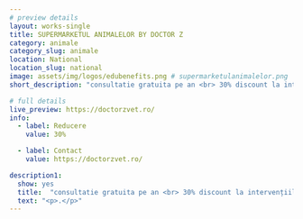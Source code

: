 ```yaml
---
# preview details
layout: works-single
title: SUPERMARKETUL ANIMALELOR BY DOCTOR Z 
category: animale
category_slug: animale
location: National
location_slug: national
image: assets/img/logos/edubenefits.png # supermarketulanimalelor.png  #  https://drive.google.com/file/d/13BD0FngGVO8BBwtitqYm98qHida6Syz2/view?usp=share_link
short_description: "consultatie gratuita pe an <br> 30% discount la intervențiile chirurgicale"

# full details
live_preview: https://doctorzvet.ro/
info:
  - label: Reducere
    value: 30%

  - label: Contact
    value: https://doctorzvet.ro/

description1:
  show: yes
  title:  "consultatie gratuita pe an <br> 30% discount la intervențiile chirurgicale"
  text: "<p>.</p>"
---
```


